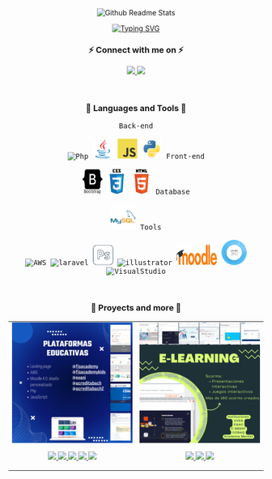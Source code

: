 <p align="center">
 <img height="300" width="700" src="https://github.com/JabyN0v310/JabyN0v310/blob/main/AlejandroNovelo_Banner.png" align="center" alt="Github Readme Stats" />
</p>
<div align=center>
       <a href="https://git.io/typing-svg"><img src="https://readme-typing-svg.demolab.com?font=VT323&size=35&duration=3500&pause=100&color=000000&center=true&vCenter=true&width=500&lines=Hi 👋+I'm+Alejandro Novelo ;Welcome+to+my+profile!;Description+of+myself%3A;Enthusiast;Chess+lover;Confident+and+responsible;Athlete;Guitar+player;Adventurous" alt="Typing SVG" /></a>
  </div>
  
<div align="center">

### <p align="center"> ⚡ Connect with me on ⚡</p>
<p align="center">
<a target="_blank" href="https://www.linkedin.com/in/alejandro-javier-novelo-chi-978551148/">
<img src="https://img.shields.io/badge/-LinkedIn-0077B5?style=for-the-badge&logo=Linkedin&logoColor=white"/>
</a>
<a target="_blank" href="mailto:ajnc.novelochi@gmail.com">
<img src="https://img.shields.io/badge/-Gmail-D14836?style=for-the-badge&logo=Gmail&logoColor=white"/>
</a>
<br>
</p>
<br>

### <p align="center"> 🔭 Languages and Tools 🔭 </p>


<kbd>
      <kbd>Back-end</kbd>
      <br>
      <br>
      <spam href="https://www.php.net/" target="_blank" rel="noreferrer" style="text-decoration: none;"> 
      <img src="https://img.icons8.com/officel/48/000000/php-logo.png" alt="Php" title="Php" />
      </spam> 
      <spam href="https://www.java.com" target="_blank" rel="noreferrer"> 
      <img src="https://raw.githubusercontent.com/devicons/devicon/master/icons/java/java-original.svg" alt="java" title="Java" width="40"
      height="40" /> 
      </spam> 
      <spam href="https://developer.mozilla.org/en-US/docs/Web/JavaScript" target="_blank" rel="noreferrer"> 
        <img src="https://raw.githubusercontent.com/devicons/devicon/master/icons/javascript/javascript-original.svg"
      alt="javascript" title="Javascript" width="40" height="40" /> 
      </spam>
  <spam href="https://www.python.org" target="_blank" rel="noreferrer"> 
    <img src="https://raw.githubusercontent.com/devicons/devicon/master/icons/python/python-original.svg" alt="python" title="Python"
      width="40" height="40" />
    </spam>
</kbd>

<kbd>
  <kbd>Front-end</kbd>
      <br>
      <br>
    <spam href="https://getbootstrap.com" target="_blank" rel="noreferrer">
      <img src="https://raw.githubusercontent.com/devicons/devicon/master/icons/bootstrap/bootstrap-plain-wordmark.svg" alt="bootstrap" title="Bootstrap" width="40" height="50" /> 
    </spam>   
    <spam href="https://www.w3schools.com/css/" target="_blank" rel="noreferrer">
      <img src="https://raw.githubusercontent.com/devicons/devicon/master/icons/css3/css3-original-wordmark.svg" alt="css3" title="Css3" width="40" height="50" /> 
    </spam>
  <spam href="https://www.w3.org/html/" target="_blank" rel="noreferrer"> 
   <img src="https://raw.githubusercontent.com/devicons/devicon/master/icons/html5/html5-original-wordmark.svg" alt="html5" title="Html5" width="40" height="50" /> 
  </spam> 
</kbd>

<kbd>
  <kbd>Database</kbd>
  <br>
   <br>
    <spam href="https://www.mysql.com/" target="_blank" rel="noreferrer"> 
     <img src="https://raw.githubusercontent.com/devicons/devicon/master/icons/mysql/mysql-original-wordmark.svg" alt="mysql" title="Mysql" width="50" height="50" /> 
    </spam>
</kbd>
<kbd>
 <kbd>Tools</kbd>
      <br>
      <br>
 <spam href="https://aws.amazon.com/es/" target="_blank" rel="noreferrer"> 
      <img src="https://skillicons.dev/icons?i=aws" alt="AWS" title="AWS" width="40" height="40" /> 
    </spam> 
    <spam href="https://laravel.com/" target="_blank" rel="noreferrer"> 
       <img src="https://img.icons8.com/fluency/48/000000/laravel.png" alt="laravel" title="Laravel"/>
    </spam>
   <spam href="https://www.photoshop.com/en" target="_blank rel="noreferrer">
      <img src="https://raw.githubusercontent.com/devicons/devicon/master/icons/photoshop/photoshop-line.svg" alt="photoshop" title="Photoshop"
        width="40" height="40" /> 
   </spam>
    <spam href="https://www.adobe.com/in/products/illustrator.html" target="_blank" rel="noreferrer"> 
      <img src="https://www.vectorlogo.zone/logos/adobe_illustrator/adobe_illustrator-icon.svg" alt="illustrator" title="Illustrator" width="40" height="40" /> 
    </spam> 
 <spam href="https://moodle.org/" target="_blank" rel="noreferrer"> 
      <img src="https://github.com/JabyN0v310/JabyN0v310/blob/main/moodle.png" alt="Moodle" title="Moodle" width="80" height="40" /> 
    </spam>
 <spam href="https://www.articulate.com/" target="_blank" rel="noreferrer" > 
      <img src="https://github.com/JabyN0v310/JabyN0v310/blob/main/articulate360.png" alt="Articulate360" title="Articulate360" width="50" height="50" /> 
    </spam>
 <spam href="https://code.visualstudio.com/" target="_blank" rel="noreferrer"> 
      <img src="https://skillicons.dev/icons?i=vscode&perline=14" alt="VisualStudio" title="Visual Studio Code" width="40" height="40" /> 
    </spam> 
</kbd>
  </p>
<br>

### <p align="center">📗 Proyects and more 📗</p>
<table>
<tbody><tr>
<td width="50%">
<div align="center" dir="auto">
<a href="https://github.com/JabyN0v310/JabyN0v310/blob/main/Plataformas%20de%20aprendizaje.png"><img src="https://github.com/JabyN0v310/JabyN0v310/blob/main/Plataformas%20de%20aprendizaje.png" width="400" height="100%" style="max-width: 100%;"></a>
<p dir="auto">
<a href="https://fisacademy.org.mx/" target="_blank">
 <img src="https://img.shields.io/badge/FISACADEMY-black?style=for-the-badge" style="max-width: 100%;">
</a>
 <a href="https://fisacademykids.org.mx/" target="_blank">
 <img src="https://img.shields.io/badge/FISACADEMYKIDS-black?style=for-the-badge" style="max-width: 100%;">
</a>
 <a href="https://exani2.centrosdepreparacioncobaq.com/" target="_blank">
 <img src="https://img.shields.io/badge/EXANI-black?style=for-the-badge" style="max-width: 100%;">
</a>
 <a href="https://acreditabach.centrosdepreparacioncobaq.com/" target="_blank">
 <img src="https://img.shields.io/badge/ACREDITABACH-black?style=for-the-badge" style="max-width: 100%;">
</a>
 <a href="https://acreditabach2.centrosdepreparacioncobaq.com/" target="_blank">
 <img src="https://img.shields.io/badge/ACREDITABACH2-black?style=for-the-badge" style="max-width: 100%;">
</a>
</p>
</div>
</td>
<td width="50%">
<div align="center" dir="auto">                                       
<a href="https://github.com/JabyN0v310/JabyN0v310/blob/main/PortadaElearning.png"><img src="https://github.com/JabyN0v310/JabyN0v310/blob/main/PortadaElearning.png" width="400" height="100%" style="max-width: 100%;"></a>
<p dir="auto">
<a href="https://emeent.com/cursos/JaponesM1/Leccion1/" target="_blank">
 <img src="https://img.shields.io/badge/Curso demo Japonés-black?style=for-the-badge" style="max-width: 100%;">
</a>
 <a href="https://emeent.com/cursos/FISAC/Leccion1/" target="_blank">
 <img src="https://img.shields.io/badge/Curso y juego demo-black?style=for-the-badge" style="max-width: 100%;">
</a>
 <a href="https://emeent.com/cursos/FrancesM6/Leccion1/" target="_blank">
 <img src="https://img.shields.io/badge/Curso demo Francés-black?style=for-the-badge" style="max-width: 100%;">
</a>
</p>
</div>                                                             
</td></tr></tbody></table>


</div>
